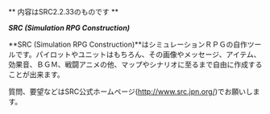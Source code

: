 ** 内容はSRC2.2.33のものです **

***SRC (Simulation RPG Construction)***

**SRC (Simulation RPG Construction)**はシミュレーションＲＰＧの自作ツールです。パイロットやユニットはもちろん、その画像やメッセージ、アイテム、効果音、ＢＧＭ、戦闘アニメの他、マップやシナリオに至るまで自由に作成することが出来ます。

質問、要望などはSRC公式ホームページ(http://www.src.jpn.org/)でお願いします。

